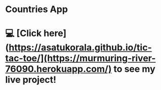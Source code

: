 # Countries App

# :computer: [Click here](https://asatukorala.github.io/tic-tac-toe/](https://murmuring-river-76090.herokuapp.com/) to see my live project!
